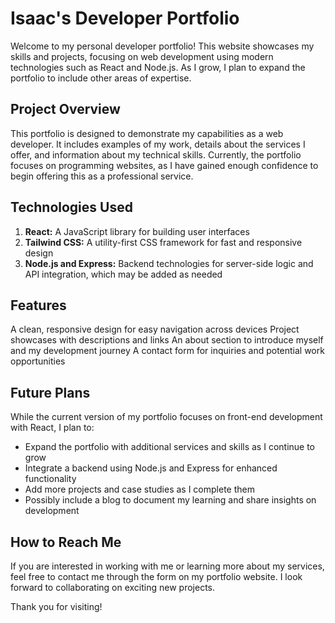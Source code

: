 # Isaac's Developer Portfolio

Welcome to my personal developer portfolio! This website showcases my skills and projects, focusing on web development using modern technologies such as React and Node.js. As I grow, I plan to expand the portfolio to include other areas of expertise.

## Project Overview

This portfolio is designed to demonstrate my capabilities as a web developer. It includes examples of my work, details about the services I offer, and information about my technical skills. Currently, the portfolio focuses on programming websites, as I have gained enough confidence to begin offering this as a professional service.

## Technologies Used

1. **React:** A JavaScript library for building user interfaces
2. **Tailwind CSS:** A utility-first CSS framework for fast and responsive design
3. **Node.js and Express:** Backend technologies for server-side logic and API integration, which may be added as needed

## Features
A clean, responsive design for easy navigation across devices
Project showcases with descriptions and links
An about section to introduce myself and my development journey
A contact form for inquiries and potential work opportunities

## Future Plans
While the current version of my portfolio focuses on front-end development with React, I plan to:

* Expand the portfolio with additional services and skills as I continue to grow
* Integrate a backend using Node.js and Express for enhanced functionality
* Add more projects and case studies as I complete them
* Possibly include a blog to document my learning and share insights on development

## How to Reach Me
If you are interested in working with me or learning more about my services, feel free to contact me through the form on my portfolio website. I look forward to collaborating on exciting new projects.

Thank you for visiting!

